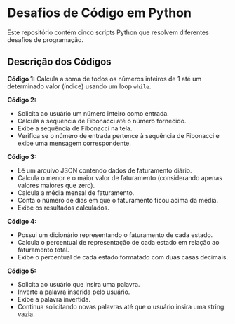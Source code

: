 # Desafios de Código em Python

Este repositório contém cinco scripts Python que resolvem diferentes desafios de programação.

## Descrição dos Códigos

**Código 1:** Calcula a soma de todos os números inteiros de 1 até um determinado valor (índice) usando um loop `while`.

**Código 2:** 
- Solicita ao usuário um número inteiro como entrada.
- Calcula a sequência de Fibonacci até o número fornecido.
- Exibe a sequência de Fibonacci na tela.
- Verifica se o número de entrada pertence à sequência de Fibonacci e exibe uma mensagem correspondente.

**Código 3:**
- Lê um arquivo JSON contendo dados de faturamento diário.
- Calcula o menor e o maior valor de faturamento (considerando apenas valores maiores que zero).
- Calcula a média mensal de faturamento.
- Conta o número de dias em que o faturamento ficou acima da média.
- Exibe os resultados calculados.

**Código 4:**
- Possui um dicionário representando o faturamento de cada estado.
- Calcula o percentual de representação de cada estado em relação ao faturamento total.
- Exibe o percentual de cada estado formatado com duas casas decimais.

**Código 5:**
- Solicita ao usuário que insira uma palavra.
- Inverte a palavra inserida pelo usuário.
- Exibe a palavra invertida.
- Continua solicitando novas palavras até que o usuário insira uma string vazia. 
